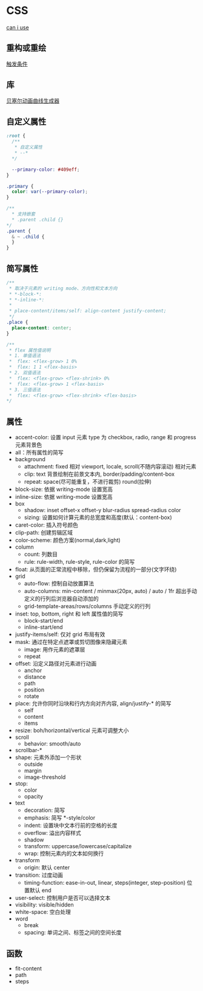 # CSS

[can i use](https://caniuse.com/webgl)

## 重构或重绘

[触发条件](https://csstriggers.com/)

## 库

[贝塞尔动画曲线生成器](https://cubic-bezier.com/)

## 自定义属性

```css
:root {
  /**
   * 自定义属性
   * --*
  */

  --primary-color: #409eff;
}

.primary {
  color: var(--primary-color);
}

/**
  * 支持嵌套
  * .parent .child {}
*/
.parent {
  & ~ .child {
  }
}
```

## 简写属性

```css
/**
 * 取决于元素的 writing mode、方向性和文本方向
 * *-block-*:
 * *-inline-*:
 *
 * place-content/items/self: align-content justify-content;
 */
.place {
  place-content: center;
}

/**
 * flex 属性值说明
 * 1. 单值语法
 *  flex: <flex-grow> 1 0%
 *  flex: 1 1 <flex-basis>
 * 2. 双值语法
 *  flex: <flex-grow> <flex-shrink> 0%
 *  flex: <flex-grow> 1 <flex-basis>
 * 3. 三值语法
 *  flex: <flex-grow> <flex-shrink> <flex-basis>
*/
```

## 属性

- accent-color: 设置 input 元素 type 为 checkbox, radio, range 和 progress 元素背景色
- all：所有属性的简写
- background
  - attachment: fixed 相对 viewport, locale, scroll(不随内容滚动) 相对元素
  - clip: text 背景绘制在前景文本内, border/padding/content-box
  - repeat: space(尽可能重复，不进行裁剪) round(拉伸)
- block-size: 依据 writing-mode 设置宽高
- inline-size: 依据 writing-mode 设置宽高
- box
  - shadow: inset offset-x offset-y blur-radius spread-radius color
  - sizing: 设置如何计算元素的总宽度和高度(默认：content-box)
- caret-color: 插入符号颜色
- clip-path: 创建剪辑区域
- color-scheme: 颜色方案(normal,dark,light)
- column
  - count: 列数目
  - rule: rule-width, rule-style, rule-color 的简写
- float: 从页面的正常流程中移除，但仍保留为流程的一部分(文字环绕)
- grid
  - auto-flow: 控制自动放置算法
  - auto-columns: min-content / minmax(20px, auto) / auto / 1fr 超出手动定义的行列后浏览器自动添加的
  - grid-template-areas/rows/columns 手动定义的行列
- inset: top, bottom, right 和 left 属性值的简写
  - block-start/end
  - inline-start/end
- justify-items/self: 仅对 grid 布局有效
- mask: 通过在特定点遮罩或剪切图像来隐藏元素
  - image: 用作元素的遮罩层
  - repeat
- offset: 沿定义路径对元素进行动画
  - anchor
  - distance
  - path
  - position
  - rotate
- place: 允许你同时沿块和行内方向对齐内容, align/justify-\* 的简写
  - self
  - content
  - items
- resize: boh/horizontal/vertical 元素可调整大小
- scroll
  - behavior: smooth/auto
- scrollbar-\*
- shape: 元素外添加一个形状
  - outside
  - margin
  - image-threshold
- stop:
  - color
  - opacity
- text
  - decoration: 简写
  - emphasis: 简写 \*-style/color
  - indent: 设置块中文本行前的空格的长度
  - overflow: 溢出内容样式
  - shadow
  - transform: uppercase/lowercase/capitalize
  - wrap: 控制元素内的文本如何换行
- transform
  - origin: 默认 center
- transition: 过度动画
  - timing-function: ease-in-out, linear, steps(integer, step-position) 位置默认 end
- user-select: 控制用户是否可以选择文本
- visibility: visible/hidden
- white-space: 空白处理
- word
  - break
  - spacing: 单词之间、标签之间的空间长度

## 函数

- fit-content
- path
- steps
